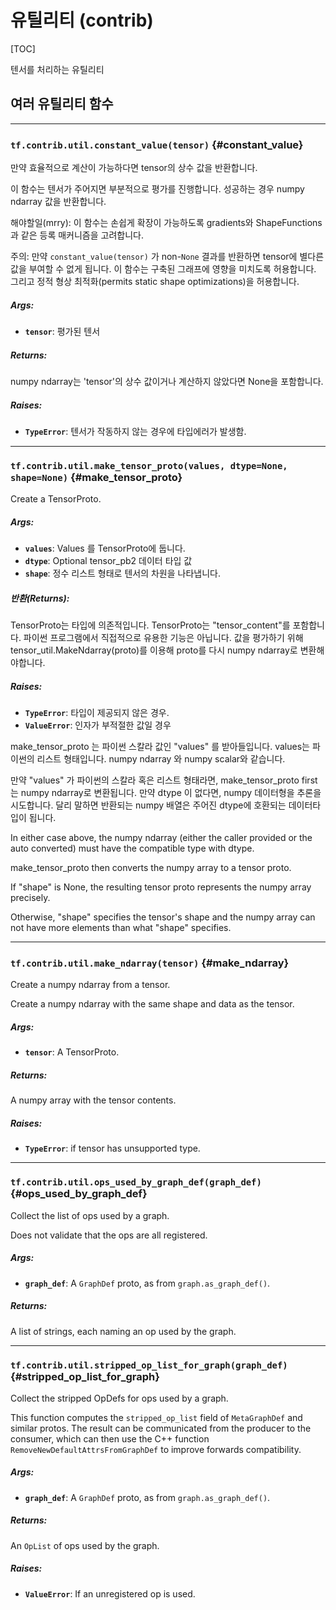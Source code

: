 <!-- This file is machine generated: DO NOT EDIT! -->

# 유틸리티 (contrib)
[TOC]

텐서를 처리하는 유틸리티

## 여러 유틸리티 함수

- - -

### `tf.contrib.util.constant_value(tensor)` {#constant_value}

만약 효율적으로 계산이 가능하다면 tensor의 상수 값을 반환합니다.

이 함수는 텐서가 주어지면 부분적으로 평가를 진행합니다. 성공하는 경우 numpy ndarray 값을 반환합니다.

해야할일(mrry): 이 함수는 손쉽게 확장이 가능하도록 gradients와 ShapeFunctions과 같은 등록 매커니즘을 고려합니다.

주의: 만약 `constant_value(tensor)` 가 non-`None` 결과를 반환하면 tensor에 별다른 값을 부여할 수 없게 됩니다. 이 함수는 구축된 그래프에 영향을 미치도록 허용합니다. 그리고 정적 형상 최적화(permits static shape optimizations)을 허용합니다. 

##### Args:


*  <b>`tensor`</b>: 평가된 텐서

##### Returns:

  numpy ndarray는 'tensor'의 상수 값이거나 계산하지 않았다면 None을 포함합니다.

##### Raises:


*  <b>`TypeError`</b>: 텐서가 작동하지 않는 경우에 타입에러가 발생함.


- - -

### `tf.contrib.util.make_tensor_proto(values, dtype=None, shape=None)` {#make_tensor_proto}

Create a TensorProto.

##### Args:


*  <b>`values`</b>: Values 를 TensorProto에 둡니다.
*  <b>`dtype`</b>: Optional tensor_pb2 데이터 타입 값
*  <b>`shape`</b>: 정수 리스트 형태로 텐서의 차원을 나타냅니다.

##### 반환(Returns):

  TensorProto는 타입에 의존적입니다. TensorProto는 "tensor_content"를 포함합니다. 파이썬 프로그램에서 직접적으로 유용한 기능은 아닙니다.
  값을 평가하기 위해 tensor_util.MakeNdarray(proto)를 이용해 proto를 다시 numpy ndarray로 변환해야합니다.

##### Raises:


*  <b>`TypeError`</b>: 타입이 제공되지 않은 경우.
*  <b>`ValueError`</b>: 인자가 부적절한 값일 경우

make_tensor_proto 는 파이썬 스칼라 값인 "values" 를 받아들입니다. values는 파이썬의 리스트 형태입니다. numpy ndarray 와 numpy scalar와 같습니다. 

만약 "values" 가 파이썬의 스칼라 혹은 리스트 형태라면, make_tensor_proto
first 는 numpy ndarray로 변환됩니다. 만약 dtype 이 없다면, numpy 데이터형을 추론을 시도합니다. 달리 말하면 반환되는 numpy 배열은 주어진 dtype에 호환되는 데이터타입이 됩니다.

In either case above, the numpy ndarray (either the caller provided
or the auto converted) must have the compatible type with dtype.

make_tensor_proto then converts the numpy array to a tensor proto.

If "shape" is None, the resulting tensor proto represents the numpy
array precisely.

Otherwise, "shape" specifies the tensor's shape and the numpy array
can not have more elements than what "shape" specifies.


- - -

### `tf.contrib.util.make_ndarray(tensor)` {#make_ndarray}

Create a numpy ndarray from a tensor.

Create a numpy ndarray with the same shape and data as the tensor.

##### Args:


*  <b>`tensor`</b>: A TensorProto.

##### Returns:

  A numpy array with the tensor contents.

##### Raises:


*  <b>`TypeError`</b>: if tensor has unsupported type.


- - -

### `tf.contrib.util.ops_used_by_graph_def(graph_def)` {#ops_used_by_graph_def}

Collect the list of ops used by a graph.

Does not validate that the ops are all registered.

##### Args:


*  <b>`graph_def`</b>: A `GraphDef` proto, as from `graph.as_graph_def()`.

##### Returns:

  A list of strings, each naming an op used by the graph.


- - -

### `tf.contrib.util.stripped_op_list_for_graph(graph_def)` {#stripped_op_list_for_graph}

Collect the stripped OpDefs for ops used by a graph.

This function computes the `stripped_op_list` field of `MetaGraphDef` and
similar protos.  The result can be communicated from the producer to the
consumer, which can then use the C++ function
`RemoveNewDefaultAttrsFromGraphDef` to improve forwards compatibility.

##### Args:


*  <b>`graph_def`</b>: A `GraphDef` proto, as from `graph.as_graph_def()`.

##### Returns:

  An `OpList` of ops used by the graph.

##### Raises:


*  <b>`ValueError`</b>: If an unregistered op is used.


